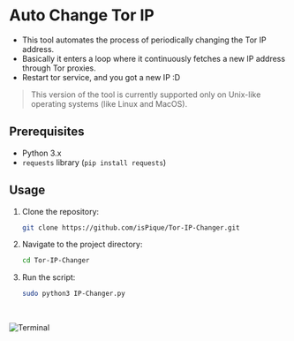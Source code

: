 # Auto Change Tor IP

* This tool automates the process of periodically changing the Tor IP address.
* Basically it enters a loop where it continuously fetches a new IP address through Tor proxies.
* Restart tor service, and you got a new IP :D

> This version of the tool is currently supported only on Unix-like operating systems (like Linux and MacOS).

## Prerequisites

- Python 3.x
- `requests` library (`pip install requests`)

## Usage

1. Clone the repository:

    ```bash
    git clone https://github.com/isPique/Tor-IP-Changer.git
    ```

2. Navigate to the project directory:

    ```bash
    cd Tor-IP-Changer
    ```

3. Run the script:

    ```bash
    sudo python3 IP-Changer.py
    ```

<br>

![Terminal](https://github.com/isPique/Tor-IP-Changer/blob/main/Terminal.jpg)
